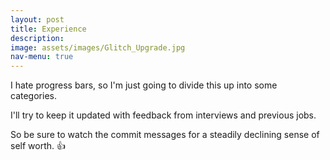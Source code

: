 ```yaml
---
layout: post
title: Experience
description: 
image: assets/images/Glitch_Upgrade.jpg
nav-menu: true
---
```


<!-- Main -->
<!-- <div id="main" class="alt"> -->

<!-- One -->
<!-- <section id="one">
	<div class="inner">
		<header class="major">
			<h1></h1>
		</header> -->

I hate progress bars, so I'm just going to divide this up into some categories.

I'll try to keep it updated with feedback from interviews and previous jobs.

So be sure to watch the commit messages for a steadily declining sense of self worth. 👍
